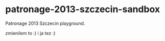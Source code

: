 patronage-2013-szczecin-sandbox
===============================

Patronage 2013 Szczecin playground.

zmienilem to :)
i ja tez :)